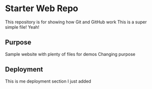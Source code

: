 # Starter Web Repo

This repository is for showing how Git and GitHub work
This is a super simple file! Yeah!

## Purpose

Sample website with plenty of files for demos
Changing purpose

## Deployment

This is me deployment section I just added
